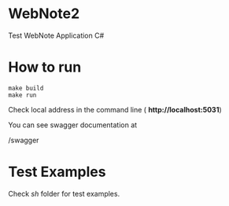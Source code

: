 # WebNote2
Test WebNote Application C#

# How to run

    make build
    make run

Check local address in the command line ( __http://localhost:5031__)


You can see swagger documentation at

 <host>/swagger


# Test Examples

Check _sh_ folder for test examples.

